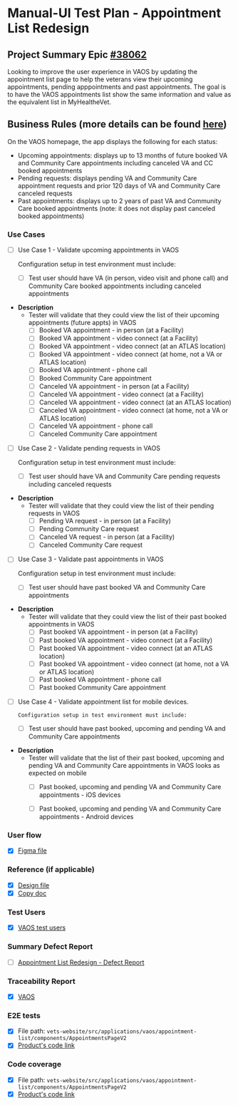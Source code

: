 # Manual-UI Test Plan - Appointment List Redesign 

## Project Summary Epic [#38062](https://app.zenhub.com/workspaces/vaos-team-603fdef281af6500110a1691/issues/gh/department-of-veterans-affairs/va.gov-team/38062) 
Looking to improve the user experience in VAOS by updating the appointment list page to help the veterans view their upcoming appointments, pending apppointments and past appointments. The goal is to have the VAOS appointments list show the same information and value as the equivalent list in MyHealtheVet.

## Business Rules (more details can be found [here](https://github.com/department-of-veterans-affairs/va.gov-team/blob/master/products/health-care/appointments/va-online-scheduling/engineering/vaos_business_rules.md#appointments-list))
On the VAOS homepage, the app displays the following for each status: 
- Upcoming appointments: displays up to 13 months of future booked VA and Community Care appointments including canceled VA and CC booked appointments 
- Pending requests: displays pending VA and Community Care appointment requests and prior 120 days of VA and Community Care canceled requests 
- Past appointments: displays up to 2 years of past VA and Community Care booked appointments (note: it does not display past canceled booked appointments) 

### Use Cases
 
- [ ] Use Case 1 - Validate upcoming appointments in VAOS 

     Configuration setup in test environment must include: 
  - [ ] Test user should have VA (in person, video visit and phone call) and Community Care booked appointments including canceled appointments

* **Description**
  - Tester will validate that they could view the list of their upcoming appointments (future appts) in VAOS 
    - [ ] Booked VA appointment - in person (at a Facility) 
    - [ ] Booked VA appointment - video connect (at a Facility) 
    - [ ] Booked VA appointment - video connect (at an ATLAS location) 
    - [ ] Booked VA appointment - video connect (at home, not a VA or ATLAS location) 
    - [ ] Booked VA appointment - phone call 
    - [ ] Booked Community Care appointment
    - [ ] Canceled VA appointment - in person (at a Facility) 
    - [ ] Canceled VA appointment - video connect (at a Facility) 
    - [ ] Canceled VA appointment - video connect (at an ATLAS location) 
    - [ ] Canceled VA appointment - video connect (at home, not a VA or ATLAS location) 
    - [ ] Canceled VA appointment - phone call 
    - [ ] Canceled Community Care appointment

- [ ] Use Case 2 - Validate pending requests in VAOS 

     Configuration setup in test environment must include: 
  - [ ] Test user should have VA and Community Care pending requests including canceled requests

* **Description**
  - Tester will validate that they could view the list of their pending requests in VAOS 
    - [ ] Pending VA request - in person (at a Facility) 
    - [ ] Pending Community Care request
    - [ ] Canceled VA request - in person (at a Facility) 
    - [ ] Canceled Community Care request

- [ ] Use Case 3 - Validate past appointments in VAOS

     Configuration setup in test environment must include: 
  - [ ] Test user should have past booked VA and Community Care appointments 

* **Description**
  - Tester will validate that they could view the list of their past booked appointments in VAOS 
    - [ ] Past booked VA appointment - in person (at a Facility) 
    - [ ] Past booked VA appointment - video connect (at a Facility) 
    - [ ] Past booked VA appointment - video connect (at an ATLAS location) 
    - [ ] Past booked VA appointment - video connect (at home, not a VA or ATLAS location) 
    - [ ] Past booked VA appointment - phone call 
    - [ ] Past booked Community Care appointment
    
- [ ] Use Case 4 - Validate appointment list for mobile devices.
      
      Configuration setup in test environment must include: 
  - [ ] Test user should have past booked, upcoming and pending VA and Community Care appointments

* **Description**
  - Tester will validate that the list of their past booked, upcoming and pending VA and Community Care appointments in VAOS looks as expected on mobile
    - [ ] Past booked, upcoming and pending VA and Community Care appointments - iOS devices
    - [ ] Past booked, upcoming and pending VA and Community Care appointments - Android devices
 

### User flow
- [X] [Figma file](https://www.figma.com/file/xRs9s6QWoBPRhpdYCGc3cV/User-Flow?node-id=0%3A1&t=YhZr2QXznYwJ72lf-0) 

### Reference (if applicable) 
- [X] [Design file](https://www.figma.com/file/JpGM8LGBCqAlL8qh3DmFk8/Home-Page-Redesign?node-id=1172%3A81535&t=90yvScbbe8TiN61c-0)
- [X] [Copy doc](https://github.com/department-of-veterans-affairs/va.gov-team-sensitive/blob/master/Administrative/vagov-users/staging-test-accounts-vaos.md)

### Test Users 
- [X] [VAOS test users](https://github.com/department-of-veterans-affairs/va.gov-team-sensitive/blob/master/Administrative/vagov-users/staging-test-accounts-vaos.md)

### Summary Defect Report
- [ ] [Appointment List Redesign - Defect Report](https://github.com/department-of-veterans-affairs/va.gov-team/blob/master/products/health-care/appointments/va-online-scheduling/initiatives/appointment-list/appointment-list-defects.md)

### Traceability Report 
- [X] [VAOS](https://department-of-veterans-affairs.github.io/veteran-facing-services-tools/frontend-support-dashboard/unit-test-coverage-report/)

### E2E tests 
- [X] File path: `vets-website/src/applications/vaos/appointment-list/components/AppointmentsPageV2`
- [X] [Product's code link](https://github.com/department-of-veterans-affairs/vets-website/tree/main/src/applications/vaos/appointment-list/components/AppointmentsPageV2)

### Code coverage
- [X] File path: `vets-website/src/applications/vaos/appointment-list/components/AppointmentsPageV2`
- [X] [Product's code link](https://github.com/department-of-veterans-affairs/vets-website/tree/main/src/applications/vaos/appointment-list/components/AppointmentsPageV2)
